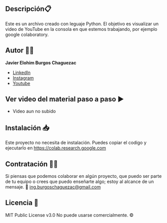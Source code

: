 ## Descripción📋
Este es un archivo creado con leguaje Python.
El objetivo es visualizar un video de YouTube en la consola en que estemos trabajando, por ejemplo google colaboratory.

## Autor ✍🏻
**Javier Elohim Burgos Chaguezac**

* [LinkedIn](https://www.linkedin.com/in/javierburgos-web/)
* [Instagram](https://www.instagram.com/ing.jburgos/)
* [Youtube](https://www.youtube.com/@ingjburgos888/featured)

## Ver video del material paso a paso ▶️
- Video aun no subido

## Instalación 📥
Este proyecto no necesita de instalación. Puedes copiar el codigo y ejecutarlo en https://colab.research.google.com

## Contratación 🤝🏻
Si piensas que podemos colaborar en algún proyecto, que puedo ser parte de tu equipo o crees que puedo enseñarte algo; estoy al alcance de un mensaje. 📧  ing.burgoschaguezac@gmail.com

## Licencia 📄
MIT Public License v3.0
No puede usarse comercialmente. ©️
